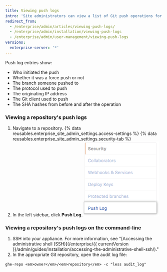 ```yaml
---
title: Viewing push logs
intro: 'Site administrators can view a list of Git push operations for any repository on {% data variables.product.product_location_enterprise %}.'
redirect_from:
  - /enterprise/admin/articles/viewing-push-logs/
  - /enterprise/admin/installation/viewing-push-logs
  - /enterprise/admin/user-management/viewing-push-logs
versions:
  enterprise-server: '*'
---
```


Push log entries show:

- Who initiated the push
- Whether it was a force push or not
- The branch someone pushed to
- The protocol used to push
- The originating IP address
- The Git client used to push
- The SHA hashes from before and after the operation

### Viewing a repository's push logs

1. Navigate to a repository.
{% data reusables.enterprise_site_admin_settings.access-settings %}
{% data reusables.enterprise_site_admin_settings.security-tab %}
4. In the left sidebar, click **Push Log**. ![Push log tab](/assets/images/enterprise/site-admin-settings/push-log-tab.png)

### Viewing a repository's push logs on the command-line

1. SSH into your appliance. For more information, see "[Accessing the administrative shell (SSH)](/enterprise/{{ currentVersion }}/admin/guides/installation/accessing-the-administrative-shell-ssh/)."
2. In the appropriate Git repository, open the audit log file:
  ```shell
  ghe-repo <em>owner</em>/<em>repository</em> -c "less audit_log"
  ```
